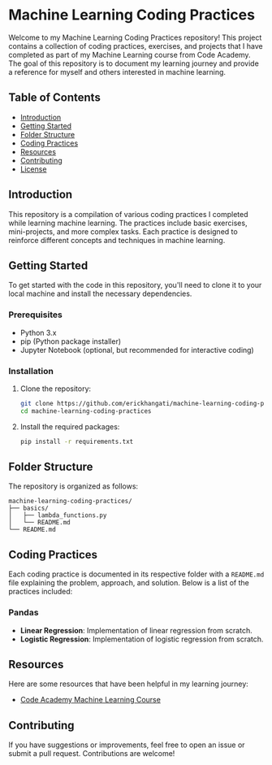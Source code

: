 # Machine Learning Coding Practices

Welcome to my Machine Learning Coding Practices repository! This project contains a collection of coding practices, exercises, and projects that I have completed as part of my Machine Learning course from Code Academy. The goal of this repository is to document my learning journey and provide a reference for myself and others interested in machine learning.

## Table of Contents

- [Introduction](#introduction)
- [Getting Started](#getting-started)
- [Folder Structure](#folder-structure)
- [Coding Practices](#coding-practices)
- [Resources](#resources)
- [Contributing](#contributing)
- [License](#license)

## Introduction

This repository is a compilation of various coding practices I completed while learning machine learning. The practices include basic exercises, mini-projects, and more complex tasks. Each practice is designed to reinforce different concepts and techniques in machine learning.

## Getting Started

To get started with the code in this repository, you'll need to clone it to your local machine and install the necessary dependencies.

### Prerequisites

- Python 3.x
- pip (Python package installer)
- Jupyter Notebook (optional, but recommended for interactive coding)

### Installation

1. Clone the repository:

   ```bash
   git clone https://github.com/erickhangati/machine-learning-coding-practices.git
   cd machine-learning-coding-practices
   
2. Install the required packages:

   ```bash
   pip install -r requirements.txt
   
## Folder Structure

The repository is organized as follows:

```
machine-learning-coding-practices/
├── basics/
│   ├── lambda_functions.py
│   └── README.md
└── README.md
```
## Coding Practices

Each coding practice is documented in its respective folder with a `README.md` file explaining the problem, approach, and solution. Below is a list of the practices included:

### Pandas

* **Linear Regression**: Implementation of linear regression from scratch.
* **Logistic Regression**: Implementation of logistic regression from scratch.



## Resources

Here are some resources that have been helpful in my learning journey:

* [Code Academy Machine Learning Course](https://www.codecademy.com/learn/paths/data-science)


## Contributing

If you have suggestions or improvements, feel free to open an issue or submit a pull request. Contributions are welcome!
